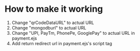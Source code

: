 # How to make it working
1. Change "qrCodeDataURL" to actual URL
2. Change "mongodburl" to actual URL
3. Change "UPI, PayTm, PhonePe, GooglePay" to actual URL in payment.ejs
4. Add return redirect url in payment.ejs's script tag

